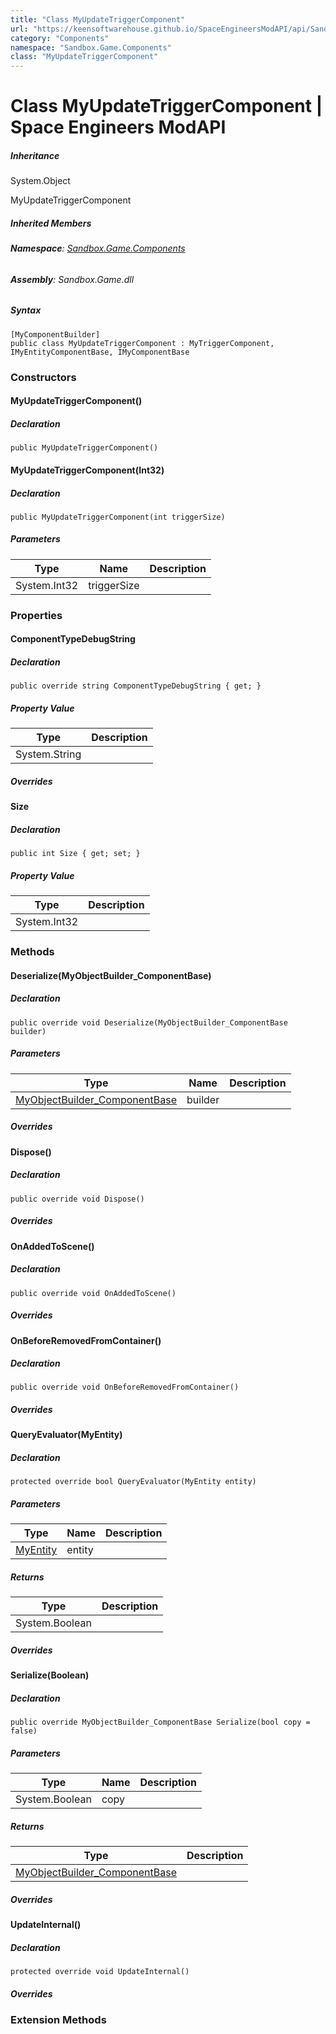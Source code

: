 ```yaml
---
title: "Class MyUpdateTriggerComponent"
url: "https://keensoftwarehouse.github.io/SpaceEngineersModAPI/api/Sandbox.Game.Components.MyUpdateTriggerComponent.html"
category: "Components"
namespace: "Sandbox.Game.Components"
class: "MyUpdateTriggerComponent"
---
```


# Class MyUpdateTriggerComponent | Space Engineers ModAPI

##### Inheritance

System.Object

MyUpdateTriggerComponent

##### Inherited Members

###### **Namespace**: [Sandbox.Game.Components](https://keensoftwarehouse.github.io/SpaceEngineersModAPI/api/Sandbox.Game.Components.html)

###### **Assembly**: Sandbox.Game.dll

##### Syntax

```
[MyComponentBuilder]
public class MyUpdateTriggerComponent : MyTriggerComponent, IMyEntityComponentBase, IMyComponentBase
```

### Constructors

#### MyUpdateTriggerComponent()

##### Declaration

```
public MyUpdateTriggerComponent()
```

#### MyUpdateTriggerComponent(Int32)

##### Declaration

```
public MyUpdateTriggerComponent(int triggerSize)
```

##### Parameters

| Type | Name | Description |
| --- | --- | --- |
| System.Int32 | triggerSize |     |

### Properties

#### ComponentTypeDebugString

##### Declaration

```
public override string ComponentTypeDebugString { get; }
```

##### Property Value

| Type | Description |
| --- | --- |
| System.String |     |

##### Overrides

#### Size

##### Declaration

```
public int Size { get; set; }
```

##### Property Value

| Type | Description |
| --- | --- |
| System.Int32 |     |

### Methods

#### Deserialize(MyObjectBuilder\_ComponentBase)

##### Declaration

```
public override void Deserialize(MyObjectBuilder_ComponentBase builder)
```

##### Parameters

| Type | Name | Description |
| --- | --- | --- |
| [MyObjectBuilder\_ComponentBase](https://keensoftwarehouse.github.io/SpaceEngineersModAPI/api/VRage.Game.ObjectBuilders.ComponentSystem.MyObjectBuilder_ComponentBase.html) | builder |     |

##### Overrides

#### Dispose()

##### Declaration

```
public override void Dispose()
```

##### Overrides

#### OnAddedToScene()

##### Declaration

```
public override void OnAddedToScene()
```

##### Overrides

#### OnBeforeRemovedFromContainer()

##### Declaration

```
public override void OnBeforeRemovedFromContainer()
```

##### Overrides

#### QueryEvaluator(MyEntity)

##### Declaration

```
protected override bool QueryEvaluator(MyEntity entity)
```

##### Parameters

| Type | Name | Description |
| --- | --- | --- |
| [MyEntity](https://keensoftwarehouse.github.io/SpaceEngineersModAPI/api/VRage.Game.Entity.MyEntity.html) | entity |     |

##### Returns

| Type | Description |
| --- | --- |
| System.Boolean |     |

##### Overrides

#### Serialize(Boolean)

##### Declaration

```
public override MyObjectBuilder_ComponentBase Serialize(bool copy = false)
```

##### Parameters

| Type | Name | Description |
| --- | --- | --- |
| System.Boolean | copy |     |

##### Returns

| Type | Description |
| --- | --- |
| [MyObjectBuilder\_ComponentBase](https://keensoftwarehouse.github.io/SpaceEngineersModAPI/api/VRage.Game.ObjectBuilders.ComponentSystem.MyObjectBuilder_ComponentBase.html) |     |

##### Overrides

#### UpdateInternal()

##### Declaration

```
protected override void UpdateInternal()
```

##### Overrides

### Extension Methods